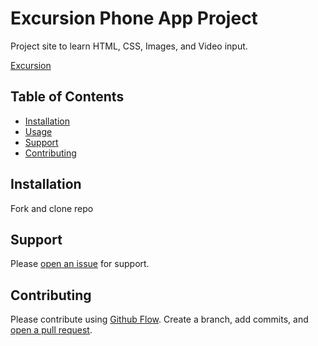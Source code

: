 # Excursion Phone App Project

Project site to learn HTML, CSS, Images, and Video input.

[Excursion](https://smborhara.github.io/Excursion/)

## Table of Contents

- [Installation](#installation)
- [Usage](#usage)
- [Support](#support)
- [Contributing](#contributing)

## Installation

Fork and clone repo

## Support

Please [open an issue](https://github.com/SMBorhara/Excursion/issues/new) for support.

## Contributing

Please contribute using [Github Flow](https://guides.github.com/introduction/flow/). Create a branch, add commits, and [open a pull request](https://github.com/SMBorhara/Excursion/compare).

